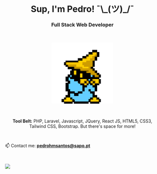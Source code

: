 <h1 align="center">Sup, I'm Pedro!  ¯\_(ツ)_/¯</h1>
<h3 align="center">Full Stack Web Developer</h3>

<br>

<p align="center">
  <img src="mage.gif" alt="Mage" />
</p>

<br>

<p align="center">
  <b>Tool Belt:</b> PHP, Laravel, Javascript, JQuery, React JS, HTML5, CSS3, Tailwind CSS, Bootstrap. But there's space for more!
</p>

<br>

📫 Contact me: **pedrohmsantos@sapo.pt**

<br>

![](https://komarev.com/ghpvc/?username=pedro-santos-web&color=blue&style=flat-for-the-badge&label=PROFILE+VIEWS)
